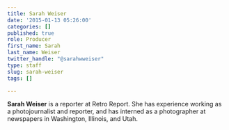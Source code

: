 ```yaml
---
title: Sarah Weiser
date: '2015-01-13 05:26:00'
categories: []
published: true
role: Producer
first_name: Sarah
last_name: Weiser
twitter_handle: "@sarahwweiser"
type: staff
slug: sarah-weiser
tags: []

---
```

**Sarah Weiser** is a reporter at Retro Report. She has experience working as a photojournalist and reporter, and has interned as a photographer at newspapers in Washington, Illinois, and Utah.

